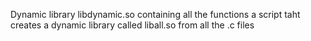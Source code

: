 Dynamic library libdynamic.so containing all the functions
a script taht creates a dynamic library called liball.so from all the .c files
